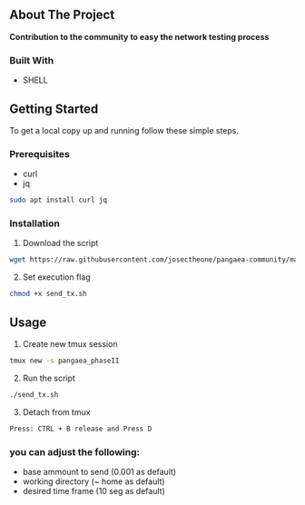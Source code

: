 ## About The Project

**Contribution to the community to easy the network testing process**

### Built With

* SHELL

## Getting Started

To get a local copy up and running follow these simple steps.

### Prerequisites

* curl
* jq
```sh
sudo apt install curl jq
```

### Installation

1. Download the script
```sh
wget https://raw.githubusercontent.com/josectheone/pangaea-community/master/josectheone/pangaea/send_tx.sh
```
2. Set execution flag
```sh
chmod +x send_tx.sh
```

## Usage

1. Create new tmux session
```sh
tmux new -s pangaea_phaseII
```
2. Run the script
```sh
./send_tx.sh
```
3. Detach from tmux
```sh
Press: CTRL + B release and Press D
```

### you can adjust the following:
* base ammount to send (0.001 as default)
* working directory (~ home as default)
* desired time frame (10 seg as default)
